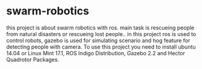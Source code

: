 # swarm-robotics
this project is about swarm robotics with ros.
main task is rescueing people from natural disasters or rescueing lost people.. 
in this project ros is used to control robots, gazebo is used for simulating scenario and hog feature for detecting people with camera. To use this project you need to install ubuntu 14.04 or Linux Mint 17.1, ROS Indigo Distribution, Gazebo 2.2 and Hector Quadrotor Packages.
